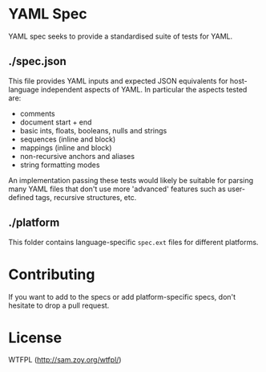 # YAML Spec

YAML spec seeks to provide a standardised suite of tests for YAML.

## ./spec.json

This file provides YAML inputs and expected JSON equivalents for host-language independent aspects
of YAML.  In particular the aspects tested are:

- comments
- document start + end
- basic ints, floats, booleans, nulls and strings
- sequences (inline and block)
- mappings (inline and block)
- non-recursive anchors and aliases
- string formatting modes

An implementation passing these tests would likely be suitable for parsing many YAML files that
don't use more 'advanced' features such as user-defined tags, recursive structures, etc.

## ./platform

This folder contains language-specific `spec.ext` files for different platforms.

# Contributing

If you want to add to the specs or add platform-specific specs, don't hesitate to drop a pull
request.

# License

WTFPL (http://sam.zoy.org/wtfpl/)